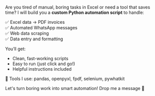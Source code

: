 Are you tired of manual, boring tasks in Excel or need a tool that saves time? I will build you a **custom Python automation script** to handle:

✅ Excel data → PDF invoices  
✅ Automated WhatsApp messages  
✅ Web data scraping  
✅ Data entry and formatting

You’ll get:
- Clean, fast-working scripts
- Easy to run (just click and go!)
- Helpful instructions included

🔧 Tools I use: pandas, openpyxl, fpdf, selenium, pywhatkit

Let's turn boring work into smart automation! Drop me a message 🚀
 
